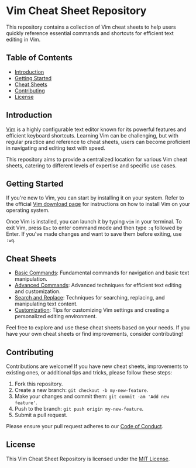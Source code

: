 # Vim Cheat Sheet Repository

This repository contains a collection of Vim cheat sheets to help users quickly reference essential commands and shortcuts for efficient text editing in Vim.

## Table of Contents

- [Introduction](#introduction)
- [Getting Started](#getting-started)
- [Cheat Sheets](#cheat-sheets)
- [Contributing](#contributing)
- [License](#license)

## Introduction

[Vim](https://www.vim.org/) is a highly configurable text editor known for its powerful features and efficient keyboard shortcuts. Learning Vim can be challenging, but with regular practice and reference to cheat sheets, users can become proficient in navigating and editing text with speed.

This repository aims to provide a centralized location for various Vim cheat sheets, catering to different levels of expertise and specific use cases.

## Getting Started

If you're new to Vim, you can start by installing it on your system. Refer to the official [Vim download page](https://www.vim.org/download.php) for instructions on how to install Vim on your operating system.

Once Vim is installed, you can launch it by typing `vim` in your terminal. To exit Vim, press `Esc` to enter command mode and then type `:q` followed by Enter. If you've made changes and want to save them before exiting, use `:wq`.

## Cheat Sheets

- [Basic Commands](cheat_sheets/basic_commands.md): Fundamental commands for navigation and basic text manipulation.
- [Advanced Commands](cheat_sheets/advanced_commands.md): Advanced techniques for efficient text editing and customization.
- [Search and Replace](cheat_sheets/search_and_replace.md): Techniques for searching, replacing, and manipulating text content.
- [Customization](cheat_sheets/customization.md): Tips for customizing Vim settings and creating a personalized editing environment.

Feel free to explore and use these cheat sheets based on your needs. If you have your own cheat sheets or find improvements, consider contributing!

## Contributing

Contributions are welcome! If you have new cheat sheets, improvements to existing ones, or additional tips and tricks, please follow these steps:

1. Fork this repository.
2. Create a new branch: `git checkout -b my-new-feature`.
3. Make your changes and commit them: `git commit -am 'Add new feature'`.
4. Push to the branch: `git push origin my-new-feature`.
5. Submit a pull request.

Please ensure your pull request adheres to our [Code of Conduct](CODE_OF_CONDUCT.md).

## License

This Vim Cheat Sheet Repository is licensed under the [MIT License](LICENSE).


